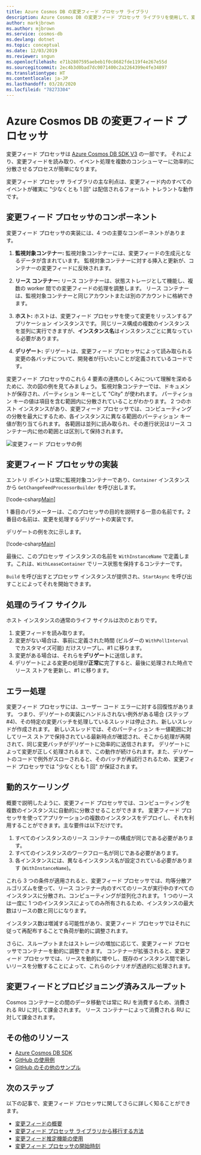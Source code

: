 ```yaml
---
title: Azure Cosmos DB の変更フィード プロセッサ ライブラリ
description: Azure Cosmos DB の変更フィード プロセッサ ライブラリを使用して、変更フィード、変更フィード プロセッサのコンポーネントを読み取る方法について説明します。
author: markjbrown
ms.author: mjbrown
ms.service: cosmos-db
ms.devlang: dotnet
ms.topic: conceptual
ms.date: 12/03/2019
ms.reviewer: sngun
ms.openlocfilehash: e71b2807595aebeb1f0c8682fde119f4e267e55d
ms.sourcegitcommit: 2ec4b3d0bad7dc0071400c2a2264399e4fe34897
ms.translationtype: HT
ms.contentlocale: ja-JP
ms.lasthandoff: 03/28/2020
ms.locfileid: "78273304"
---
```

# <a name="change-feed-processor-in-azure-cosmos-db"></a>Azure Cosmos DB の変更フィード プロセッサ 

変更フィード プロセッサは [Azure Cosmos DB SDK V3](https://github.com/Azure/azure-cosmos-dotnet-v3) の一部です。 それにより、変更フィードを読み取り、イベント処理を複数のコンシューマーに効率的に分散させるプロセスが簡単になります。

変更フィード プロセッサ ライブラリの主な利点は、変更フィード内のすべてのイベントが確実に "少なくとも 1 回" は配信されるフォールト トレラントな動作です。

## <a name="components-of-the-change-feed-processor"></a>変更フィード プロセッサのコンポーネント

変更フィード プロセッサの実装には、4 つの主要なコンポーネントがあります。 

1. **監視対象コンテナー:** 監視対象コンテナーには、変更フィードの生成元となるデータが含まれています。 監視対象コンテナーに対する挿入と更新が、コンテナーの変更フィードに反映されます。

1. **リース コンテナー:** リース コンテナーは、状態ストレージとして機能し、複数の worker 間での変更フィードの処理を調整します。 リース コンテナーは、監視対象コンテナーと同じアカウントまたは別のアカウントに格納できます。 

1. **ホスト:** ホストは、変更フィード プロセッサを使って変更をリッスンするアプリケーション インスタンスです。 同じリース構成の複数のインスタンスを並列に実行できますが、**インスタンス名**はインスタンスごとに異なっている必要があります。 

1. **デリゲート:** デリゲートは、変更フィード プロセッサによって読み取られる変更の各バッチについて、開発者が行いたいことが定義されているコードです。 

変更フィード プロセッサのこれら 4 要素の連携のしくみについて理解を深めるために、次の図の例を見てみましょう。 監視対象コンテナーでは、ドキュメントが保存され、パーティション キーとして "City" が使われます。 パーティション キーの値は項目を含む範囲内に分散されていることがわかります。 2 つのホスト インスタンスがあり、変更フィード プロセッサでは、コンピューティングの分散を最大にするため、各インスタンスに異なる範囲のパーティション キー値が割り当てられます。 各範囲は並列に読み取られ、その進行状況はリース コンテナー内に他の範囲とは区別して保持されます。

![変更フィード プロセッサの例](./media/change-feed-processor/changefeedprocessor.png)

## <a name="implementing-the-change-feed-processor"></a>変更フィード プロセッサの実装

エントリ ポイントは常に監視対象コンテナーであり、`Container` インスタンスから `GetChangeFeedProcessorBuilder` を呼び出します。

[!code-csharp[Main](~/samples-cosmosdb-dotnet-change-feed-processor/src/Program.cs?name=DefineProcessor)]

1 番目のパラメーターは、このプロセッサの目的を説明する一意の名前です。2番目の名前は、変更を処理するデリゲートの実装です。 

デリゲートの例を次に示します。


[!code-csharp[Main](~/samples-cosmosdb-dotnet-change-feed-processor/src/Program.cs?name=Delegate)]

最後に、このプロセッサ インスタンスの名前を `WithInstanceName` で定義します。これは、`WithLeaseContainer` でリース状態を保持するコンテナーです。

`Build` を呼び出すとプロセッサ インスタンスが提供され、`StartAsync` を呼び出すことによってそれを開始できます。

## <a name="processing-life-cycle"></a>処理のライフ サイクル

ホスト インスタンスの通常のライフ サイクルは次のとおりです。

1. 変更フィードを読み取ります。
1. 変更がない場合は、事前に定義された時間 (ビルダーの `WithPollInterval` でカスタマイズ可能) だけスリープし、#1 に移ります。
1. 変更がある場合は、それらを**デリゲート**に送信します。
1. デリゲートによる変更の処理が**正常に**完了すると、最後に処理された時点でリース ストアを更新し、#1 に移ります。

## <a name="error-handling"></a>エラー処理

変更フィード プロセッサには、ユーザー コード エラーに対する回復性があります。 つまり、デリゲートの実装にハンドルされない例外がある場合 (ステップ #4)、その特定の変更バッチを処理しているスレッドは停止され、新しいスレッドが作成されます。 新しいスレッドでは、そのパーティション キー値範囲に対してリース ストアで保持されている最新時点が確認され、そこから処理が再開されて、同じ変更バッチがデリゲートに効率的に送信されます。 デリゲートによって変更が正しく処理されるまで、この動作が続けられます。また、デリゲートのコードで例外がスローされると、そのバッチが再試行されるため、変更フィード プロセッサでは "少なくとも 1 回" が保証されます。

## <a name="dynamic-scaling"></a>動的スケーリング

概要で説明したように、変更フィード プロセッサでは、コンピューティングを複数のインスタンスに自動的に分散させることができます。 変更フィード プロセッサを使ってアプリケーションの複数のインスタンスをデプロイし、それを利用することができます。主な要件は以下だけです。

1. すべてのインスタンスのリース コンテナーの構成が同じである必要があります。
1. すべてのインスタンスのワークフロー名が同じである必要があります。
1. 各インスタンスには、異なるインスタンス名が設定されている必要があります (`WithInstanceName`)。

これら 3 つの条件が適用されると、変更フィード プロセッサでは、均等分散アルゴリズムを使って、リース コンテナー内のすべてのリースが実行中のすべてのインスタンスに分散され、コンピューティングが並列化されます。 1 つのリースは一度に 1 つのインスタンスによってのみ所有されるため、インスタンスの最大数はリースの数と同じになります。

インスタンス数は増減する可能性があり、変更フィード プロセッサではそれに従って再配布することで負荷が動的に調整されます。

さらに、スループットまたはストレージの増加に応じて、変更フィード プロセッサでコンテナーを動的に調整できます。 コンテナーが拡張されると、変更フィード プロセッサでは、リースを動的に増やし、既存のインスタンス間で新しいリースを分散することによって、これらのシナリオが透過的に処理されます。

## <a name="change-feed-and-provisioned-throughput"></a>変更フィードとプロビジョニング済みスループット

Cosmos コンテナーとの間のデータ移動では常に RU を消費するため、消費される RU に対して課金されます。 リース コンテナーによって消費される RU に対して課金されます。

## <a name="additional-resources"></a>その他のリソース

* [Azure Cosmos DB SDK](sql-api-sdk-dotnet.md)
* [GitHub の使用例](https://github.com/Azure/azure-cosmos-dotnet-v3/tree/master/Microsoft.Azure.Cosmos.Samples/Usage/ChangeFeed)
* [GitHub のその他のサンプル](https://github.com/Azure-Samples/cosmos-dotnet-change-feed-processor)

## <a name="next-steps"></a>次のステップ

以下の記事で、変更フィード プロセッサに関してさらに詳しく知ることができます。

* [変更フィードの概要](change-feed.md)
* [変更フィード プロセッサ ライブラリから移行する方法](how-to-migrate-from-change-feed-library.md)
* [変更フィード推定機能の使用](how-to-use-change-feed-estimator.md)
* [変更フィード プロセッサの開始時刻](how-to-configure-change-feed-start-time.md)
